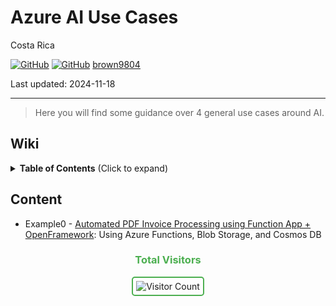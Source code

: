 # Azure AI Use Cases 

Costa Rica

[![GitHub](https://badgen.net/badge/icon/github?icon=github&label)](https://github.com) 
[![GitHub](https://img.shields.io/badge/--181717?logo=github&logoColor=ffffff)](https://github.com/)
[brown9804](https://github.com/brown9804)

Last updated: 2024-11-18

----------

> Here you will find some guidance over 4 general use cases around AI.

## Wiki 

<details>
<summary><b>Table of Contents</b> (Click to expand)</summary>
  
 
</details>

## Content 

- Example0 - [Automated PDF Invoice Processing using Function App + OpenFramework](./0_PDFProcessingFAOF/): Using Azure Functions, Blob Storage, and Cosmos DB


<div align="center">
  <h3 style="color: #4CAF50;">Total Visitors</h3>
  <img src="https://profile-counter.glitch.me/brown9804/count.svg" alt="Visitor Count" style="border: 2px solid #4CAF50; border-radius: 5px; padding: 5px;"/>
</div>
